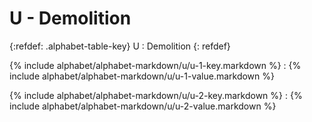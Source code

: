  <div data-role="collapsible" data-inset="false" markdown="1">
 <h1 class="cart-collapsible-div">U - Demolition</h1>

{:refdef: .alphabet-table-key}
U
: Demolition
{: refdef}

{% include alphabet/alphabet-markdown/u/u-1-key.markdown %}
: {% include alphabet/alphabet-markdown/u/u-1-value.markdown %}

{% include alphabet/alphabet-markdown/u/u-2-key.markdown %}
: {% include alphabet/alphabet-markdown/u/u-2-value.markdown %}



</div>
